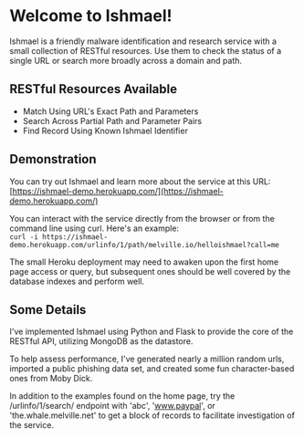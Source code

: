 # Welcome to Ishmael!
Ishmael is a friendly malware identification and research service with a small collection of RESTful resources. Use them to check the status of a single URL or search more broadly across a domain and path.

## RESTful Resources Available
* Match Using URL's Exact Path and Parameters
* Search Across Partial Path and Parameter Pairs
* Find Record Using Known Ishmael Identifier

## Demonstration
You can try out Ishmael and learn more about the service at this URL:  
[https://ishmael-demo.herokuapp.com/](https://ishmael-demo.herokuapp.com/)

You can interact with the service directly from the browser or from the command line using curl.  Here's an example:  
`curl -i https://ishmael-demo.herokuapp.com/urlinfo/1/path/melville.io/helloishmael?call=me`

The small Heroku deployment may need to awaken upon the first home page access or query, but subsequent ones should be well covered by the database indexes and perform well.

## Some Details
I've implemented Ishmael using Python and Flask to provide the core of the RESTful API, utilizing MongoDB as the datastore.

To help assess performance, I've generated nearly a million random urls, imported a public phishing data set, and created some fun character-based ones from Moby Dick.

In addition to the examples found on the home page, try the /urlinfo/1/search/ endpoint with 'abc', 'www.paypal', or 'the.whale.melville.net' to get a block of records to facilitate investigation of the service.
